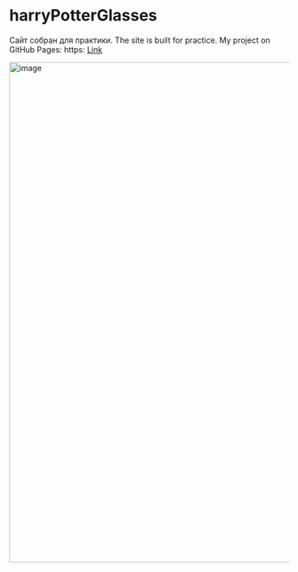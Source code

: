 # harryPotterGlasses

Сайт собран для практики.
The site is built for practice.
My project on GitHub Pages: https: <a href="https://karvarr.github.io/Glasses/" target="blank" >Link</a>

<img src="https://karvarr.github.io/ParallaxPortfolio/img/UntitledHarryPotterRec.webp" alt="image" width="900" />
